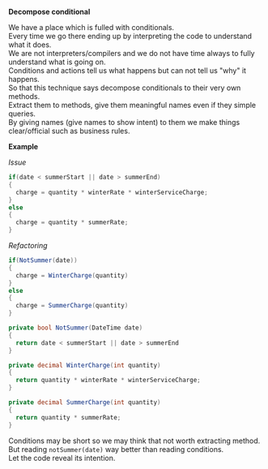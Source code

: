**Decompose conditional**

We have a place which is fulled with conditionals.  
Every time we go there ending up by interpreting the code to understand what it does.  
We are not interpreters/compilers and we do not have time always to fully understand what is going on.  
Conditions and actions tell us what happens but can not tell us "why" it happens.  
So that this technique says decompose conditionals to their very own methods.  
Extract them to methods, give them meaningful names even if they simple queries.  
By giving names (give names to show intent) to them we make things clear/official such as business rules.

**Example**

_Issue_

```csharp
if(date < summerStart || date > summerEnd)
{
  charge = quantity * winterRate * winterServiceCharge;
}
else
{
  charge = quantity * summerRate;
}
```

_Refactoring_

```csharp
if(NotSummer(date))
{
  charge = WinterCharge(quantity)
}
else
{
  charge = SummerCharge(quantity)
}

private bool NotSummer(DateTime date)
{
  return date < summerStart || date > summerEnd
}

private decimal WinterCharge(int quantity)
{
  return quantity * winterRate * winterServiceCharge;
}

private decimal SummerCharge(int quantity)
{
  return quantity * summerRate;
}
```

Conditions may be short so we may think that not worth extracting method.  
But reading `notSummer(date)` way better than reading conditions.  
Let the code reveal its intention.
